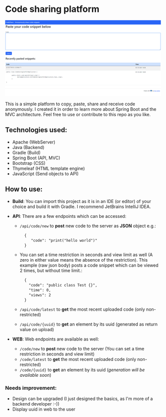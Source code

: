 # Code sharing platform

![Screenshot](img.png "Screenshot")

This is a simple platform to copy, paste, share and receive code anonymously. I created it in order to learn more about
Spring Boot and the MVC architecture. Feel free to use or contribute to this repo as you like.

## Technologies used:

- Apache (WebServer)
- Java (Backend)
- Gradle (Build)
- Spring Boot (API, MVC)
- Bootstrap (CSS)
- Thymeleaf (HTML template engine)
- JavaScript (Send objects to API)

## How to use:

- **Build**: You can import this project as it is in an IDE (or editor) of your choice and build it with Gradle. I
  recommend JetBrains IntelliJ IDEA.


- **API**: There are a few endpoints which can be accessed:
    - `/api/code/new` to **post** new code to the server as **JSON** object e.g.:

            {
               "code": "print("hello world")"
            }

    - You can set a time restriction in seconds and view limit as well (A zero in either value means the absence of the
      restriction). This example (raw json body) posts a code snippet which can be viewed 2 times, but without time
      limit.:

            {
              "code": "public class Test {}",
              "time": 0,
              "views": 2
            }

    - `/api/code/latest` to **get** the most recent uploaded code (only non-restricted)
    - `/api/code/{uuid}` to **get** an element by its uuid (generated as return value on upload)


- **WEB**: Web endpoints are available as well:
    - `/code/new` to **post** new code to the server (You can set a time restriction in seconds and view limit)
    - `/code/latest` to **get** the most recent uploaded code (only non-restricted)
    - `/code/{uuid}` to **get** an element by its uuid (*generation will be available soon*)

### Needs improvement:

- Design can be upgraded (I just designed the basics, as I'm more of a backend developer :-))
- Display uuid in web to the user
